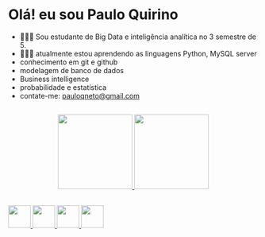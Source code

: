 #   Olá! eu sou Paulo Quirino 
- 👨🏽‍🎓 Sou estudante de Big Data e inteligência analítica no 3 semestre de 5.
- 👨🏽‍💻 atualmente estou aprendendo as linguagens Python, MySQL server 
- conhecimento em git e github
- modelagem de banco de dados 
- Business intelligence
- probabilidade e estatística
- contate-me: pauloqneto@gmail.com 

##

<div align="center">
  <a href="https://github.com/PauloQNeto">
  <img height="150em" src="https://github-readme-stats.vercel.app/api?username=PauloQNeto&show_icons=true&theme=dark&include_all_commits=true&count_private=true"/>
  <img height="150em" src="https://github-readme-stats.vercel.app/api/top-langs/?username=PauloQNeto&layout=compact&langs_count=7&theme=dark"/>
</div>

##            


<img src="https://cdn.jsdelivr.net/gh/devicons/devicon/icons/python/python-original.svg" width="45" height="45"/> 
<img src="https://cdn.jsdelivr.net/gh/devicons/devicon/icons/mysql/mysql-original.svg" width="45" height="45"/>
<img src="https://cdn.jsdelivr.net/gh/devicons/devicon/icons/git/git-original.svg" width="45" height="45"/>
<img src="https://cdn.jsdelivr.net/gh/devicons/devicon/icons/github/github-original.svg" width="45" height="45" />
          
 ##
